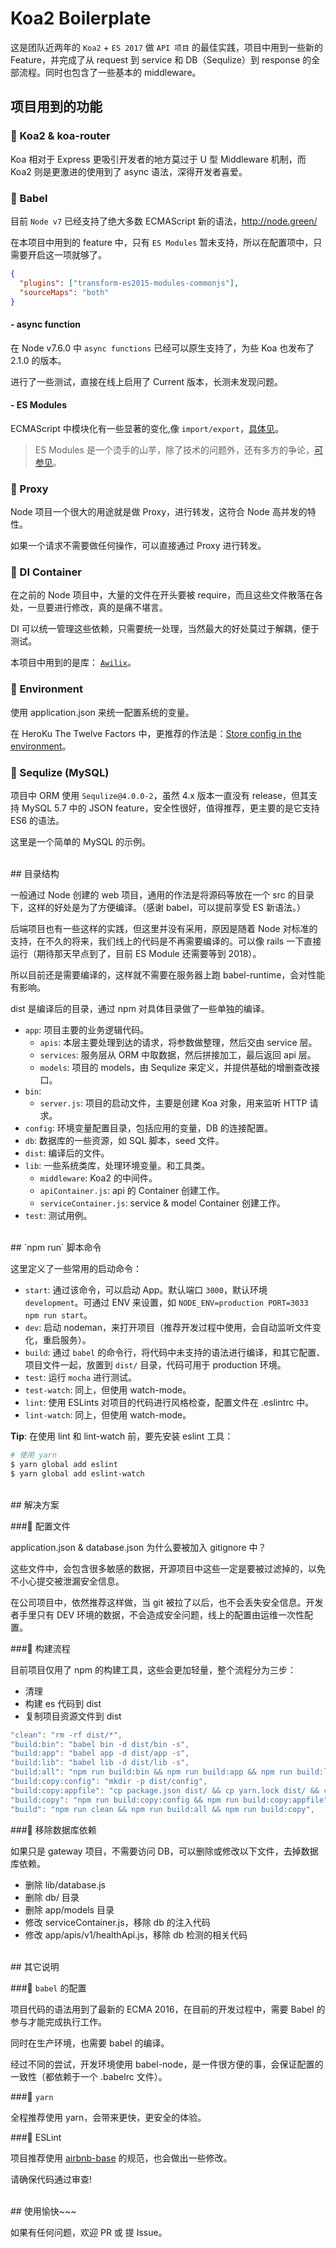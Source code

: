 # Koa2 Boilerplate

这是团队近两年的 `Koa2` + `ES 2017` 做 `API 项目` 的最佳实践，项目中用到一些新的 Feature，并完成了从 request 到 service 和 DB（Sequlize）到 response 的全部流程。同时也包含了一些基本的 middleware。


## 项目用到的功能

### 🌈 Koa2 & koa-router

Koa 相对于 Express 更吸引开发者的地方莫过于 U 型 Middleware 机制，而 Koa2 则是更激进的使用到了 async 语法，深得开发者喜爱。


### 🌈 Babel

目前 `Node v7` 已经支持了绝大多数 ECMAScript 新的语法，<http://node.green/>

在本项目中用到的 feature 中，只有 `ES Modules` 暂未支持，所以在配置项中，只需要开启这一项就够了。

``` json
{
  "plugins": ["transform-es2015-modules-commonjs"],
  "sourceMaps": "both"
}
```

#### - async function

在 Node v7.6.0 中 `async functions` 已经可以原生支持了，为些 Koa 也发布了 2.1.0 的版本。

进行了一些测试，直接在线上启用了 Current 版本，长测未发现问题。


#### - ES Modules

ECMAScript 中模块化有一些显著的变化,像 `import/export`，[具体见](http://www.2ality.com/2014/09/es6-modules-final.html)。

> ES Modules 是一个烫手的山芋，除了技术的问题外，还有多方的争论，[可参见](https://segmentfault.com/a/1190000004940294)。

### 🌈 Proxy

Node 项目一个很大的用途就是做 Proxy，进行转发，这符合 Node 高并发的特性。

如果一个请求不需要做任何操作，可以直接通过 Proxy 进行转发。

### 🌈 DI Container

在之前的 Node 项目中，大量的文件在开头要被 require，而且这些文件散落在各处，一旦要进行修改，真的是痛不堪言。

DI 可以统一管理这些依赖，只需要统一处理，当然最大的好处莫过于解耦，便于测试。

本项目中用到的是库： [`Awilix`](https://github.com/jeffijoe/awilix)。


### 🌈 Environment

使用 application.json 来统一配置系统的变量。

在 HeroKu The Twelve Factors 中，更推荐的作法是：[Store config in the environment](https://12factor.net/config)。


### 🌈 Sequlize (MySQL)

项目中 ORM 使用 `Sequlize@4.0.0-2`，虽然 4.x 版本一直没有 release，但其支持 MySQL 5.7 中的 JSON feature，安全性很好，值得推荐，更主要的是它支持 ES6 的语法。

这里是一个简单的 MySQL 的示例。


<br/>
## 目录结构

一般通过 Node 创建的 web 项目，通用的作法是将源码等放在一个 src 的目录下，这样的好处是为了方便编译。（感谢 babel，可以提前享受 ES 新语法。）

后端项目也有一些这样的实践，但这里并没有采用，原因是随着 Node 对标准的支持，在不久的将来，我们线上的代码是不再需要编译的。可以像 rails 一下直接运行（期待那天早点到了，目前 ES Module 还需要等到 2018）。

所以目前还是需要编译的，这样就不需要在服务器上跑 babel-runtime，会对性能有影响。

dist 是编译后的目录，通过 npm 对具体目录做了一些单独的编译。

* `app`: 项目主要的业务逻辑代码。
  * `apis`: 本层主要处理到达的请求，将参数做整理，然后交由 service 层。
  * `services`: 服务层从 ORM 中取数据，然后拼接加工，最后返回 api 层。
  * `models`: 项目的 models，由 Sequlize 来定义，并提供基础的增删查改接口。
* `bin`: 
  * `server.js`:  项目的启动文件，主要是创建 Koa 对象，用来监听 HTTP 请求。
* `config`: 环境变量配置目录，包括应用的变量，DB 的连接配置。
* `db`:  数据库的一些资源，如 SQL 脚本，seed 文件。
* `dist`: 编译后的文件。
* `lib`: 一些系统类库，处理环境变量。和工具类。
  * `middleware`: Koa2 的中间件。
  * `apiContainer.js`: api 的 Container 创建工作。
  * `serviceContainer.js`: service & model Container 创建工作。
* `test`: 测试用例。


<br/>
## `npm run` 脚本命令

这里定义了一些常用的启动命令：

* `start`: 通过该命令，可以启动 App。默认端口 `3000`，默认环境 `development`。可通过 ENV 来设置，如 `NODE_ENV=production PORT=3033 npm run start`。
* `dev`: 启动 nodeman，来打开项目（推荐开发过程中使用，会自动监听文件变化，重启服务）。
* `build`: 通过 `babel` 的命令行，将代码中未支持的语法进行编译，和其它配置、项目文件一起，放置到 `dist/` 目录，代码可用于 production 环境。
* `test`: 运行 `mocha` 进行测试。
* `test-watch`: 同上，但使用 watch-mode。
* `lint`: 使用 ESLints 对项目的代码进行风格检查，配置文件在 .eslintrc 中。
* `lint-watch`: 同上，但使用 watch-mode。

**Tip**: 在使用 lint 和 lint-watch 前，要先安装 eslint 工具：

``` bash
# 使用 yarn
$ yarn global add eslint
$ yarn global add eslint-watch
```


<br/>
## 解决方案

###🌟 配置文件

application.json & database.json 为什么要被加入 gitignore 中？

这些文件中，会包含很多敏感的数据，开源项目中这些一定是要被过滤掉的，以免不小心提交被泄漏安全信息。

在公司项目中，依然推荐这样做，当 git 被拉了以后，也不会丢失安全信息。开发者手里只有 DEV 环境的数据，不会造成安全问题，线上的配置由运维一次性配置。

###🌟 构建流程

目前项目仅用了 npm 的构建工具，这些会更加轻量，整个流程分为三步：

- 清理
- 构建 es 代码到 dist
- 复制项目资源文件到 dist

``` js
"clean": "rm -rf dist/*",
"build:bin": "babel bin -d dist/bin -s",
"build:app": "babel app -d dist/app -s",
"build:lib": "babel lib -d dist/lib -s",
"build:all": "npm run build:bin && npm run build:app && npm run build:lib && npm run build:config",
"build:copy:config": "mkdir -p dist/config",
"build:copy:appfile": "cp package.json dist/ && cp yarn.lock dist/ && cp process.yml dist/ && cp Dockerfile dist/ && cp docker-compose.yml dist/",
"build:copy": "npm run build:copy:config && npm run build:copy:appfile",
"build": "npm run clean && npm run build:all && npm run build:copy",
```

###🌟 移除数据库依赖

如果只是 gateway 项目，不需要访问 DB，可以删除或修改以下文件，去掉数据库依赖。

- 删除 lib/database.js
- 删除 db/ 目录
- 删除 app/models 目录
- 修改 serviceContainer.js，移除 db 的注入代码
- 修改 app/apis/v1/healthApi.js，移除 db 检测的相关代码


<br>
## 其它说明

###🌟 `babel` 的配置

项目代码的语法用到了最新的 ECMA 2016，在目前的开发过程中，需要 Babel 的参与才能完成执行工作。

同时在生产环境，也需要 babel 的编译。

经过不同的尝试，开发环境使用 babel-node，是一件很方便的事，会保证配置的一致性（都依赖于一个 .babelrc 文件）。


###🌟 `yarn`

全程推荐使用 yarn，会带来更快，更安全的体验。


###🌟 ESLint

项目推荐使用 [airbnb-base](https://www.npmjs.com/package/eslint-config-airbnb-base) 的规范，也会做出一些修改。

请确保代码通过审查!


<br/>
## 使用愉快~~~

如果有任何问题，欢迎 PR 或 提 Issue。
